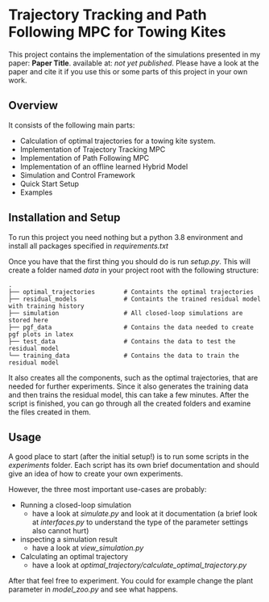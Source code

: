 # Trajectory Tracking and Path Following MPC for Towing Kites

This project contains the implementation of the simulations presented in my paper: **Paper Title**. available at: _not
yet published_.
Please have a look at the paper and cite it if you use this or some parts of this project in your own work.

## Overview

It consists of the following main parts:

* Calculation of optimal trajectories for a towing kite system.
* Implementation of Trajectory Tracking MPC
* Implementation of Path Following MPC
* Implementation of an offline learned Hybrid Model
* Simulation and Control Framework
* Quick Start Setup
* Examples

## Installation and Setup

To run this project you need nothing but a python 3.8 environment and install all packages specified in _requirements.txt_

Once you have that the first thing you should do is run _setup.py_.
This will create a folder named _data_ in your project root with the following structure:

    .
    ├── optimal_trajectories        # Containts the optimal trajectories
    ├── residual_models             # Containts the trained residual model with training history
    ├── simulation                  # All closed-loop simulations are stored here
    ├── pgf_data                    # Contains the data needed to create pgf plots in latex
    ├── test_data                   # Contains the data to test the residual model
    └── training_data               # Contains the data to train the residual model

It also creates all the components, such as the optimal trajectories, that are needed for further experiments.
Since it also generates the training data and then trains the residual model, this can take a few minutes.
After the script is finished, you can go through all the created folders and examine the files created in them.

## Usage

A good place to start (after the initial setup!) is to run some scripts in the _experiments_ folder.
Each script has its own brief documentation and should give an idea of how to create your own experiments.

However, the three most important use-cases are probably:

* Running a closed-loop simulation
    * have a look at _simulate.py_ and look at it documentation (a brief look at _interfaces.py_ to understand the type
      of the parameter settings also cannot hurt)
* inspecting a simulation result
    * have a look at _view_simulation.py_
* Calculating an optimal trajectory
    * have a look at _optimal_trajectory/calculate_optimal_trajectory.py_

After that feel free to experiment. You could for example change the plant parameter in _model_zoo.py_ and see what
happens.
